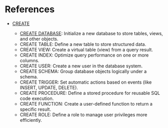 # References

- [CREATE](../CREATE.md)

  - [CREATE DATABASE](./CREATE.md#create-database): Initialize a new database to store tables, views, and other objects.
  - CREATE TABLE: Define a new table to store structured data.
  - CREATE VIEW: Create a virtual table (view) from a query result.
  - CREATE INDEX: Optimize query performance on one or more columns.
  - CREATE USER: Create a new user in the database system.
  - CREATE SCHEMA: Group database objects logically under a schema.
  - CREATE TRIGGER: Set automatic actions based on events (like INSERT, UPDATE, DELETE).
  - CREATE PROCEDURE: Define a stored procedure for reusable SQL code execution.
  - CREATE FUNCTION: Create a user-defined function to return a specific result.
  - CREATE ROLE: Define a role to manage user privileges more efficiently.
